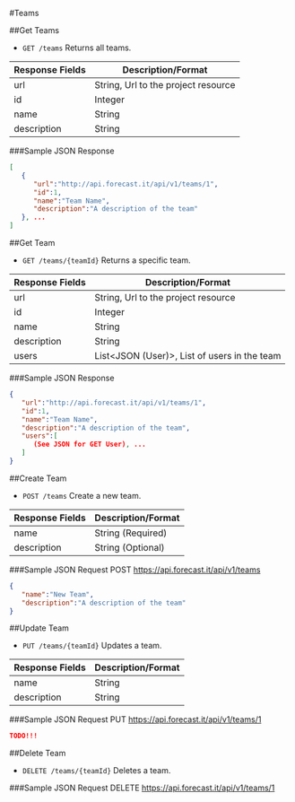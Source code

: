 #Teams

##Get Teams

* `GET /teams` Returns all teams.

|Response Fields | Description/Format|
|------------ | -------------|
|url | String, Url to the project resource|
|id | Integer|
|name | String|
|description | String|

###Sample JSON Response
```json
[
   {
      "url":"http://api.forecast.it/api/v1/teams/1",
      "id":1,
      "name":"Team Name",
      "description":"A description of the team"
   }, ...
]
```

##Get Team

* `GET /teams/{teamId}` Returns a specific team.

|Response Fields | Description/Format|
|------------ | -------------|
|url | String, Url to the project resource|
|id | Integer|
|name | String|
|description | String|
|users | List<JSON (User)>, List of users in the team|

###Sample JSON Response
```json
{
   "url":"http://api.forecast.it/api/v1/teams/1",
   "id":1,
   "name":"Team Name",
   "description":"A description of the team",
   "users":[
      (See JSON for GET User), ...
   ]
}
```

##Create Team

* `POST /teams` Create a new team.

|Response Fields | Description/Format|
|------------ | -------------|
|name | String (Required)|
|description | String (Optional)|

###Sample JSON Request
POST https://api.forecast.it/api/v1/teams

```json
{
   "name":"New Team",
   "description":"A description of the team"
}
```

##Update Team

* `PUT /teams/{teamId}` Updates a team.

|Response Fields | Description/Format|
|------------ | -------------|
|name | String|
|description | String|

###Sample JSON Request
PUT https://api.forecast.it/api/v1/teams/1

```json
TODO!!!
```

##Delete Team

* `DELETE /teams/{teamId}` Deletes a team.

###Sample JSON Request
DELETE https://api.forecast.it/api/v1/teams/1

